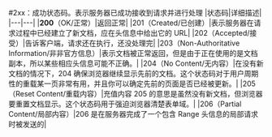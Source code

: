 #2xx：成功状态码。表示服务器已成功接收到请求并进行处理
|状态码|详细描述|
|---|---|
|**200**（OK/正常）|返回正常|
|201（Created/已创建）|表示服务器在请求过程中已经建立了新文档，应在头信息中给出它的 URL|
|202（Accepted/接受）|告诉客户端，请求还在执行，还没处理完|
|203（Non-Authoritative Information/非非官方信息）|表示文档被正常返回，但是由于正在使用的是文档副本，所以某些相应头信息可能不正确。|
|204（No Content/无内容）|在没有新文档的情况下，204 确保浏览器继续显示先前的文档。这个状态码对于用户周期性的重载某一页非常有用，并且你可以确定先前的页面是否已经被更新。|
|205（Reset Content/重载内容）|充值内容 205 的意思是虽然没有新文档，但浏览器要重置文档显示。这个状态码用于强迫浏览器清楚表单域。|
|206（Partial Content/局部内容）|206 是在服务器完成了一个包含 Range 头信息的局部请求时被发送的|